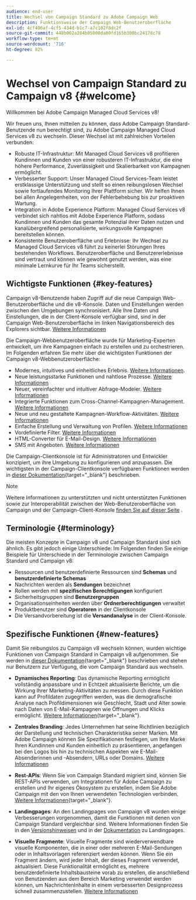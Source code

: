 ```yaml
---
audience: end-user
title: Wechsel von Campaign Standard zu Adobe Campaign Web
description: Funktionsweise der Campaign Web-Benutzeroberfläche
exl-id: 4cf406af-4cf5-434d-b1c7-a7c102f8dc2f
source-git-commit: 448b002a284b05000da80fd165b300bc24178c78
workflow-type: tm+mt
source-wordcount: '716'
ht-degree: 82%

---
```


# Wechsel von Campaign Standard zu Campaign v8 {#welcome}

<!--
We are thrilled to annonce that you, as a Campaign Standard user, can now benefit from the new version of Adobe Campaign Web User Interface. The migration is seemless and will allow you to use all the intuitive features designed to simplify the creation of personalized cross-channel campaigns. Campaign Web User Interface also brings a connected canvas with Adobe Experience Platform for a unified experience.
-->

Willkommen bei Adobe Campaign Managed Cloud Services v8!

Wir freuen uns, Ihnen mitteilen zu können, dass Adobe Campaign Standard-Benutzende nun berechtigt sind, zu Adobe Campaign Managed Cloud Services v8 zu wechseln. Dieser Wechsel ist mit zahlreichen Vorteilen verbunden:

* Robuste IT-Infrastruktur: Mit Managed Cloud Services v8 profitieren Kundinnen und Kunden von einer robusteren IT-Infrastruktur, die eine höhere Performance, Zuverlässigkeit und Skalierbarkeit von Kampagnen ermöglicht.
* Verbesserter Support: Unser Managed Cloud Services-Team leistet erstklassige Unterstützung und stellt so einen reibungslosen Wechsel sowie fortlaufendes Monitoring Ihrer Plattform sicher. Wir helfen Ihnen bei allen Angelegenheiten, von der Fehlerbehebung bis zur proaktiven Wartung.
* Integration in Adobe Experience Platform: Managed Cloud Services v8 verbindet sich nahtlos mit Adobe Experience Platform, sodass Kundinnen und Kunden das gesamte Potenzial ihrer Daten nutzen und kanalübergreifend personalisierte, wirkungsvolle Kampagnen bereitstellen können.
* Konsistente Benutzeroberfläche und Erlebnisse: Ihr Wechsel zu Managed Cloud Services v8 führt zu keinerlei Störungen Ihres bestehenden Workflows. Benutzeroberfläche und Benutzererlebnisse sind vertraut und können wie gewohnt genutzt werden, was eine minimale Lernkurve für Ihr Teams sicherstellt.

## Wichtigste Funktionen {#key-features}

Campaign v8-Benutzende haben Zugriff auf die neue Campaign Web-Benutzeroberfläche und die v8-Konsole. Daten und Einstellungen werden zwischen den Umgebungen synchronisiert. Alle Ihre Daten und Einstellungen, die in der Client-Konsole verfügbar sind, sind in der Campaign Web-Benutzeroberfläche im linken Navigationsbereich des Explorers sichtbar. [Weitere Informationen](../get-started/user-interface.md#user-interface-explorer)

Die Campaign-Webbenutzeroberfläche wurde für Marketing-Experten entwickelt, um ihre Kampagnen einfach zu erstellen und zu orchestrieren. Im Folgenden erfahren Sie mehr über die wichtigsten Funktionen der Campaign v8-Webbenutzeroberfläche:

* Modernes, intuitives und einheitliches Erlebnis. [Weitere Informationen](../get-started/connect-to-campaign.md).
* Neue leistungsstarke Funktionen und nahtlose Prozesse. [Weitere Informationen](../get-started/user-interface.md)
* Neuer, vereinfachter und intuitiver Abfrage-Modeler. [Weitere Informationen](../query/query-modeler-overview.md)
* Integrierte Funktionen zum Cross-Channel-Kampagnen-Management. [Weitere Informationen](../msg/gs-messages.md)
* Neue und neu gestaltete Kampagnen-Workflow-Aktivitäten. [Weitere Informationen](../workflows/gs-workflows.md)
* Einfache Erstellung und Verwaltung von Profilen. [Weitere Informationen](../audience/about-recipients.md)
* Vordefinierte Filter. [Weitere Informationen](../get-started/predefined-filters.md)
* HTML-Converter für E-Mail-Design. [Weitere Informationen](../email/existing-content.md)
* SMS mit Angeboten. [Weitere Informationen](../msg/offers.md)

Die Campaign-Clientkonsole ist für Administratoren und Entwickler konzipiert, um ihre Umgebung zu konfigurieren und anzupassen. Die wichtigsten in der Campaign-Clientkonsole verfügbaren Funktionen werden in [dieser Dokumentation](https://experienceleague.adobe.com/en/docs/campaign/campaign-v8/new/whats-new){target="_blank"} beschrieben.

>[!NOTE]
>
>Weitere Informationen zu unterstützten und nicht unterstützten Funktionen sowie zur Interoperabilität zwischen der Web-Benutzeroberfläche von Campaign und der Campaign-Client-Konsole [finden Sie auf dieser Seite](../get-started/capability-matrix.md) .
>

## Terminologie {#terminology}

Die meisten Konzepte in Campaign v8 und Campaign Standard sind sich ähnlich. Es gibt jedoch einige Unterschiede: Im Folgenden finden Sie einige Beispiele für Unterschiede in der Terminologie zwischen Campaign Standard und Campaign v8:

<!--
* Profiles are **Recipients** in the console. [Learn more](../audience/gs-audiences-recipients.md).
* Test profiles are **Seed addresses**. [Learn more](../preview-test/test-deliveries.md).
* The delivery preparation is the **Delivery analysis**. [Learn more](../monitor/prepare-send.md).
* Audiences are **Lists**. [Learn more](../audience/gs-audiences-recipients.md).
-->

* Ressourcen und benutzerdefinierte Ressourcen sind **Schemas** und **benutzerdefinierte Schemas**
* Nachrichten werden als **Sendungen** bezeichnet
* Rollen werden mit **spezifischen Berechtigungen** konfiguriert
* Sicherheitsgruppen sind **Benutzergruppen**
* Organisationseinheiten werden über **Ordnerberechtigungen** verwaltet
* Produktbenutzer sind **Operatoren** in der Clientkonsole
* Die Versandvorbereitung ist die **Versandanalyse** in der Client-Konsole.

## Spezifische Funktionen {#new-features}

Damit Sie reibungslos zu Campaign v8 wechseln können, wurden wichtige Funktionen von Campaign Standard in Campaign v8 aufgenommen. Sie werden in [dieser Dokumentation](https://experienceleague.adobe.com/docs/experience-cloud/campaign/campaign-standard-migration-home.html?lang=de){target="_blank"} beschrieben und stehen nur Benutzern zur Verfügung, die vom Campaign Standard aus wechseln.

* **Dynamisches Reporting**: Das dynamische Reporting ermöglicht vollständig anpassbare und in Echtzeit aktualisierte Berichte, um die Wirkung Ihrer Marketing-Aktivitäten zu messen. Durch diese Funktion kann auf Profildaten zugegriffen werden, was die demografische Analyse nach Profildimensionen wie Geschlecht, Stadt und Alter sowie nach Daten von E-Mail-Kampagnen wie Öffnungen und Klicks ermöglicht. [Weitere Informationen](https://experienceleague.adobe.com/docs/experience-cloud/campaign/reporting/get-started-reporting.html?lang=de){target="_blank"}.

* **Zentrales Branding**: Jedes Unternehmen hat seine Richtlinien bezüglich der Darstellung und technischen Charakteristika seiner Marken. Mit Adobe Campaign können Sie Spezifikationen festlegen, um Ihre Marke Ihren Kundinnen und Kunden einheitlich zu präsentieren, angefangen bei den Logos bis hin zu technischen Aspekten wie E-Mail-Absenderinnen und -Absendern, URLs oder Domains. [Weitere Informationen](https://experienceleague.adobe.com/docs/experience-cloud/campaign/branding/branding-gs.html?lang=de)

* **Rest-APIs**: Wenn Sie von Campaign Standard migriert sind, können Sie REST-APIs verwenden, um Integrationen für Adobe Campaign zu erstellen und Ihr eigenes Ökosystem zu erstellen, indem Sie Adobe Campaign mit den von Ihnen verwendeten Technologien verbinden. [Weitere Informationen](https://experienceleague.adobe.com/docs/experience-cloud/campaign/apis/get-started-apis.html?lang=de){target="_blank"}.

* **Landingpages**: An den Landingpages von Campaign v8 wurden einige Verbesserungen vorgenommen, damit die Funktionen mit denen von Campaign Standard vergleichbar sind. Weitere Informationen finden Sie in den [Versionshinweisen](../rn/release-notes.md#new-24-4) und in der [Dokumentation](../landing-pages/get-started-lp.md) zu Landingpages.

* **Visuelle Fragmente**: Visuelle Fragmente sind wiederverwendbare visuelle Komponenten, die in einer oder mehreren E-Mail-Sendungen oder in Inhaltsvorlagen referenziert werden können. Wenn Sie ein Fragment ändern, wird jeder Inhalt, der dieses Fragment verwendet, aktualisiert. Diese Funktionalität ermöglicht es, mehrere benutzerdefinierte Inhaltsbausteine vorab zu erstellen, die anschließend von Benutzenden aus dem Bereich Marketing verwendet werden können, um NachrichtenInhalte in einem verbesserten Designprozess schnell zusammenzustellen. [Weitere Informationen](../content/use-visual-fragments.md)

<!--
* Delivery Alerting: In addition to viewing notifications directly in Campaign, Adobe Campaign also provides an email alerting system to trigger email alerts to users or external stakeholders of important system activities. Create, manage, and receive customizable alerts and dashboards to keep track of delivery successes or failures. Adobe Campaign Delivery Alerting boosts efficiency by keeping all involved Adobe Campaign users in a company automatically informed about the delivery execution status, via email and dashboard. 

* Landing Pages: Landing pages are web forms that can be used to capture information on your audiences, offer subscriptions to a service, display data and grow your database. Landing pages can also be used for acquiring or updating existing profiles, and to set up a double opt-in mechanism, allowing you to to protect the platform from wrong or invalid email addresses, or spambots. [Learn more](../landing-pages/get-started-lp.md)
-->
